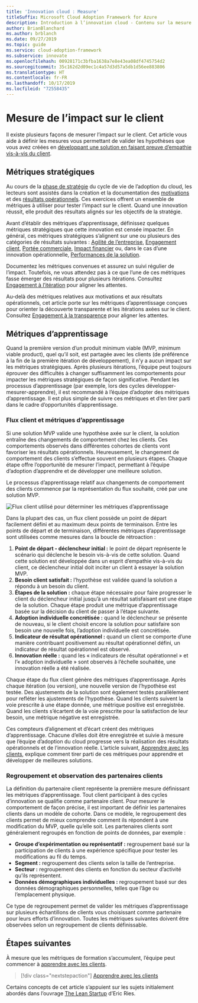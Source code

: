 ```yaml
---
title: 'Innovation cloud : Measure'
titleSuffix: Microsoft Cloud Adoption Framework for Azure
description: Introduction à l’innovation cloud - Contenu sur la mesure
author: BrianBlanchard
ms.author: brblanch
ms.date: 09/27/2019
ms.topic: guide
ms.service: cloud-adoption-framework
ms.subservice: innovate
ms.openlocfilehash: 00928171c3bfba1638a7e8e43ea08df4745754d2
ms.sourcegitcommit: 35c162d2d09ec1c4a57d3d57a5db1d56ee883806
ms.translationtype: HT
ms.contentlocale: fr-FR
ms.lasthandoff: 10/17/2019
ms.locfileid: "72558435"
---
```

# <a name="measure-for-customer-impact"></a>Mesure de l’impact sur le client

Il existe plusieurs façons de mesurer l’impact sur le client. Cet article vous aide à définir les mesures vous permettant de valider les hypothèses que vous avez créées en [développant une solution en faisant preuve d’empathie vis-à-vis du client](./build.md).

## <a name="strategic-metrics"></a>Métriques stratégiques

Au cours de la [phase de stratégie](../../strategy/index.md) du cycle de vie de l’adoption du cloud, les lecteurs sont assistés dans la création et la documentation des [motivations](../../strategy/motivations.md) et des [résultats opérationnels](../../strategy/business-outcomes/index.md). Ces exercices offrent un ensemble de métriques à utiliser pour tester l’impact sur le client. Quand une innovation réussit, elle produit des résultats alignés sur les objectifs de la stratégie.

Avant d’établir des métriques d’apprentissage, définissez quelques métriques stratégiques que cette innovation est censée impacter. En général, ces métriques stratégiques s’alignent sur une ou plusieurs des catégories de résultats suivantes : [Agilité de l’entreprise](../../strategy/business-outcomes/agility-outcomes.md), [Engagement client](../../strategy/business-outcomes/engagement-outcomes.md), [Portée commerciale](../../strategy/business-outcomes/reach-outcomes.md), [Impact financier](../../strategy/business-outcomes/fiscal-outcomes.md) ou, dans le cas d’une innovation opérationnelle, [Performances de la solution](../../strategy/business-outcomes/fiscal-outcomes.md).

Documentez les métriques convenues et assurez un suivi régulier de l’impact. Toutefois, ne vous attendez pas à ce que l’une de ces métriques fasse émerger des résultats pour plusieurs itérations. Consultez [Engagement à l’itération](./index.md#commitment-to-iteration) pour aligner les attentes.

Au-delà des métriques relatives aux motivations et aux résultats opérationnels, cet article porte sur les métriques d’apprentissage conçues pour orienter la découverte transparente et les itérations axées sur le client. Consultez [Engagement à la transparence](./index.md#commitment-to-transparency) pour aligner les attentes.

## <a name="learning-metrics"></a>Métriques d’apprentissage

Quand la première version d’un produit minimum viable (MVP, minimum viable product), quel qu’il soit, est partagée avec les clients (de préférence à la fin de la première itération de développement), il n’y a aucun impact sur les métriques stratégiques. Après plusieurs itérations, l’équipe peut toujours éprouver des difficultés à changer suffisamment les comportements pour impacter les métriques stratégiques de façon significative. Pendant les processus d’apprentissage (par exemple, lors des cycles développer-mesurer-apprendre), il est recommandé à l’équipe d’adopter des métriques d’apprentissage. Il est plus simple de suivre ces métriques et d’en tirer parti dans le cadre d’opportunités d’apprentissage.

### <a name="customer-flow-and-learning-metrics"></a>Flux client et métriques d’apprentissage

Si une solution MVP valide une hypothèse axée sur le client, la solution entraîne des changements de comportement chez les clients. Ces comportements observés dans différentes cohortes de clients vont favoriser les résultats opérationnels. Heureusement, le changement de comportement des clients s’effectue souvent en plusieurs étapes. Chaque étape offre l’opportunité de mesurer l’impact, permettant à l’équipe d’adoption d’apprendre et de développer une meilleure solution.

Le processus d’apprentissage relatif aux changements de comportement des clients commence par la représentation du flux souhaité, créé par une solution MVP.

![Flux client utilisé pour déterminer les métriques d’apprentissage](../../_images/innovate/customer-flow-learning-metrics.png)

Dans la plupart des cas, un flux client possède un point de départ facilement défini et au maximum deux points de terminaison. Entre les points de départ et de terminaison, différentes métriques d’apprentissage sont utilisées comme mesures dans la boucle de rétroaction :

1. **Point de départ - déclencheur initial :** le point de départ représente le scénario qui déclenche le besoin vis-à-vis de cette solution. Quand cette solution est développée dans un esprit d’empathie vis-à-vis du client, ce déclencheur initial doit inciter un client à essayer la solution MVP.
2. **Besoin client satisfait :** l’hypothèse est validée quand la solution a répondu à un besoin du client.
3. **Étapes de la solution :** chaque étape nécessaire pour faire progresser le client du déclencheur initial jusqu’à un résultat satisfaisant est une étape de la solution. Chaque étape produit une métrique d’apprentissage basée sur la décision du client de passer à l’étape suivante.
4. **Adoption individuelle concrétisée :** quand le déclencheur se présente de nouveau, si le client choisit encore la solution pour satisfaire son besoin une nouvelle fois, l’adoption individuelle est concrétisée.
5. **Indicateur de résultat opérationnel :** quand un client se comporte d’une manière contribuant positivement au résultat opérationnel défini, un indicateur de résultat opérationnel est observé.
6. **Innovation réelle :** quand les « indicateurs de résultat opérationnel » et l’« adoption individuelle » sont observés à l’échelle souhaitée, une innovation réelle a été réalisée.

Chaque étape du flux client génère des métriques d’apprentissage. Après chaque itération (ou version), une nouvelle version de l’hypothèse est testée. Des ajustements de la solution sont également testés parallèlement pour refléter les ajustements de l’hypothèse. Quand les clients suivent la voie prescrite à une étape donnée, une métrique positive est enregistrée. Quand les clients s’écartent de la voie prescrite pour la satisfaction de leur besoin, une métrique négative est enregistrée.

Ces compteurs d’alignement et d’écart créent des métriques d’apprentissage. Chacune d’elles doit être enregistrée et suivie à mesure que l’équipe d’adoption du cloud progresse vers la réalisation des résultats opérationnels et de l’innovation réelle. L’article suivant, [Apprendre avec les clients](./learn.md), explique comment tirer parti de ces métriques pour apprendre et développer de meilleures solutions.

### <a name="grouping-and-observing-customer-partners"></a>Regroupement et observation des partenaires clients

La définition du partenaire client représente la première mesure définissant les métriques d’apprentissage. Tout client participant à des cycles d’innovation se qualifie comme partenaire client. Pour mesurer le comportement de façon précise, il est important de définir les partenaires clients dans un modèle de cohorte. Dans ce modèle, le regroupement des clients permet de mieux comprendre comment ils répondent à une modification du MVP, quelle qu’elle soit. Les partenaires clients sont généralement regroupés en fonction de points de données, par exemple :

- **Groupe d’expérimentation ou représentatif :** regroupement basé sur la participation de clients à une expérience spécifique pour tester les modifications au fil du temps.
- **Segment :** regroupement des clients selon la taille de l’entreprise.
- **Secteur :** regroupement des clients en fonction du secteur d’activité qu’ils représentent.
- **Données démographiques individuelles :** regroupement basé sur des données démographiques personnelles, telles que l’âge ou l’emplacement physique.

Ce type de regroupement permet de valider les métriques d’apprentissage sur plusieurs échantillons de clients vous choisissant comme partenaire pour leurs efforts d’innovation. Toutes les métriques suivantes doivent être observées selon un regroupement de clients définissable.

## <a name="next-steps"></a>Étapes suivantes

À mesure que les métriques de formation s’accumulent, l’équipe peut commencer à [apprendre avec les clients](./learn.md).

> [!div class="nextstepaction"]
> [Apprendre avec les clients](./learn.md)

Certains concepts de cet article s’appuient sur les sujets initialement abordés dans l’ouvrage [The Lean Startup](http://theleanstartup.com/book) d’Eric Ries.
